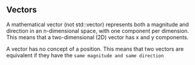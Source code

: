 
## Vectors
A mathematical vector (not std::vector) represents both a magnitude
and direction in an n-dimensional space, with one component per dimension. This means that
a two-dimensional (2D) vector has x and y components.

A vector has no concept of a position. 
This means that two vectors are equivalent if they have the `same magnitude and same direction`




